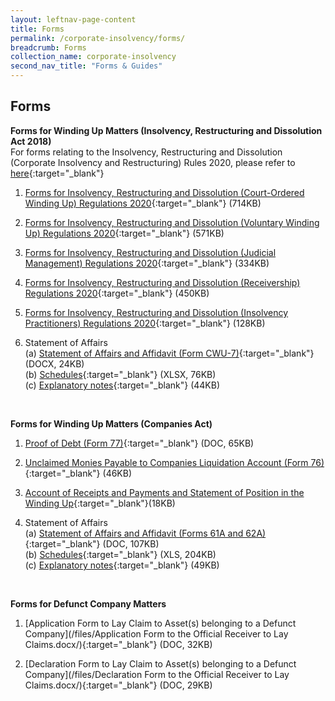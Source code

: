 ```yaml
---
layout: leftnav-page-content
title: Forms
permalink: /corporate-insolvency/forms/
breadcrumb: Forms
collection_name: corporate-insolvency
second_nav_title: "Forms & Guides"
---
```


Forms
---

**Forms for Winding Up Matters (Insolvency, Restructuring and Dissolution Act 2018)**<br>
For forms relating to the Insolvency, Restructuring and Dissolution (Corporate Insolvency and Restructuring) Rules 2020, please refer to [here](https://sso.agc.gov.sg/SL/IRDA2018-S603-2020/Uncommenced/20200729132927?DocDate=20200727&ValidDt=20200730){:target="_blank"}<br>

1. [Forms for Insolvency, Restructuring and Dissolution (Court-Ordered Winding Up) Regulations 2020](/files/Forms%20-%20IRD%20(Court-Ordered%20Winding%20Up)%20Reg%202020.pdf/){:target="_blank"} (714KB)<br>

2. [Forms for Insolvency, Restructuring and Dissolution (Voluntary Winding Up) Regulations 2020](/files/Forms%20-%20IRD%20(Voluntary%20Winding%20Up)%20Reg%202020.pdf/){:target="_blank"} (571KB)<br>

3. [Forms for Insolvency, Restructuring and Dissolution (Judicial Management) Regulations 2020](/files/Forms%20-%20IRD%20(Judicial%20Management)%20Reg%202020.pdf/){:target="_blank"} (334KB)<br>

4. [Forms for Insolvency, Restructuring and Dissolution (Receivership) Regulations 2020](/files/Forms%20-%20IRD%20(Receivership)%20Regs%202020.pdf/){:target="_blank"} (450KB)<br>

5. [Forms for Insolvency, Restructuring and Dissolution (Insolvency Practitioners) Regulations 2020](/files/Forms%20-%20IRD%20(IP)%20Regs%202020.pdf/){:target="_blank"} (128KB)<br>

6. Statement of Affairs<br>
   (a) [Statement of Affairs and Affidavit (Form CWU-7)](/files/CWU-7%20Statement%20of%20Affairs%20summary_affidavit.docx/){:target="_blank"} (DOCX, 24KB)<br>
   (b) [Schedules](/files/CWU-7%20SA%20schedules.xlsx/){:target="_blank"} (XLSX, 76KB)<br>
   (c) [Explanatory notes](/files/CWU-7%20SA%20explanatory%20notes.pdf/){:target="_blank"} (44KB)<br>
<br>

**Forms for Winding Up Matters (Companies Act)**

1. [Proof of Debt (Form 77)](/files/linkclick1664.doc/){:target="_blank"} (DOC, 65KB)<br>

2. [Unclaimed Monies Payable to Companies Liquidation Account (Form 76)](/files/UnclaimedMoniespayabletoCompaniesLiquidationAccountForm76.pdf/){:target="_blank"} (46KB)<br>

3. [Account of Receipts and Payments and Statement of Position in the Winding Up](/files/Acountofreceipts&payments.pdf/){:target="_blank"}(18KB)<br>

4. Statement of Affairs<br>
   (a) [Statement of Affairs and Affidavit (Forms 61A and 62A)](/files/linkclickfbe0.doc/){:target="_blank"} (DOC, 107KB)<br>
   (b) [Schedules](/files/Schedule_A_L.xls/){:target="_blank"} (XLS, 204KB)<br>
   (c) [Explanatory notes](/files/linkclick99f4.pdf/){:target="_blank"} (49KB)<br>
<br>

**Forms for Defunct Company Matters**

1. [Application Form to Lay Claim to Asset(s) belonging to a Defunct Company](/files/Application Form to the Official Receiver to Lay Claims.docx/){:target="_blank"} (DOC, 32KB) <br>

2. [Declaration Form to Lay Claim to Asset(s) belonging to a Defunct Company](/files/Declaration Form to the Official Receiver to Lay Claims.docx/){:target="_blank"} (DOC, 29KB)<br>
